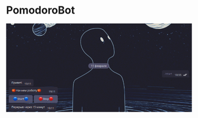 # PomodoroBot

![sreenshot](https://github.com/l0s0s/-PomodoroBot-/blob/main/Screenshot%202021-02-11%20191304.png)
